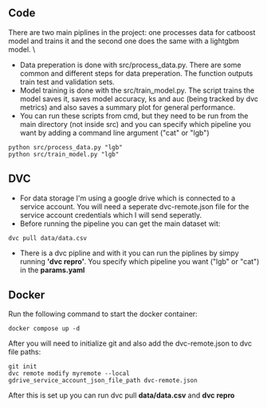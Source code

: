 ## Code
There are two main piplines in the project: one processes data for catboost model and trains it and the second one does the same with a lightgbm model. \
* Data preperation is done with src/process_data.py. There are some common and different steps for data preperation. The function outputs train test and validation sets.
* Model training is done with the src/train_model.py. The script trains the model saves it, saves model accuracy, ks and auc (being tracked by dvc metrics) and also saves a summary plot for general performance.
* You can run these scripts from cmd, but they need to be run from the main directory (not inside src) and you can specify which pipeline you want by adding a command line argument ("cat" or "lgb")
```
python src/process_data.py "lgb"
python src/train_model.py "lgb"
```
## DVC
* For data storage I'm using a google drive which is connected to a service account. You will need a seperate dvc-remote.json file for the service account credentials which I will send seperatly.
* Before running the pipeline you can get the main dataset wit:
```
dvc pull data/data.csv
```
* There is a dvc pipline and with it you can run the piplines by simpy running **'dvc repro'**. You specify which pipeline you want ("lgb" or "cat") in the **params.yaml**
## Docker
Run the following command to start the docker container:
```
docker compose up -d
```
After you will need to initialize git and also add the dvc-remote.json to dvc file paths:
```
git init
dvc remote modify myremote --local gdrive_service_account_json_file_path dvc-remote.json
```
After this is set up you can run dvc pull **data/data.csv** and **dvc repro**
